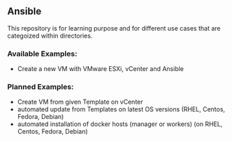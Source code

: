 ## Ansible

This repository is for learning purpose and for different use cases that are categoized within directories.

### Available Examples:

* Create a new VM with VMware ESXi, vCenter and Ansible

### Planned Examples:

* Create VM from given Template on vCenter
* automated update from Templates on latest OS versions (RHEL, Centos, Fedora, Debian)
* automated installation of docker hosts (manager or workers) (on RHEL, Centos, Fedora, Debian)

